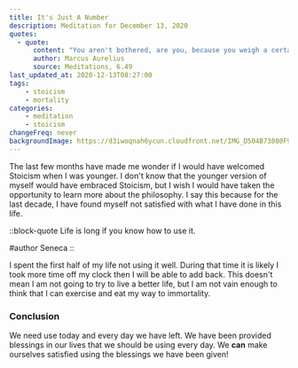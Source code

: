 ```yaml
---
title: It's Just A Number
description: Meditation for December 13, 2020
quotes: 
  - quote:
      content: "You aren't bothered, are you, because you weigh a certain amount and not twice as much? So why get worked up that you've been given a certain lifespan and not more? Just as you are satisfied with your normal weight, so you should be with the time you've been given."
      author: Marcus Aurelius
      source: Meditations, 6.49
last_updated_at: 2020-12-13T08:27:00
tags:
    - stoicism
    - mortality
categories:
    - meditation
    - stoicism
changeFreq: never
backgroundImage: https://d3iwoqnah6ycun.cloudfront.net/IMG_D504B73080F9.jpg
---
```


The last few months have made me wonder if I would have welcomed Stoicism when I was younger. I don't know that the 
younger version of myself would have embraced Stoicism, but I wish I would have taken the opportunity to learn more
about the philosophy. I say this because for the last decade, I have found myself not satisfied with what I have done
in this life.

::block-quote
Life is long if you know how to use it.

#author
Seneca
::

I spent the first half of my life not using it well. During that time it is likely I took more time off my clock then I 
will be able to add back. This doesn't mean I am not going to try to live a better life, but I am not vain enough to 
think that I can exercise and eat my way to immortality.

### Conclusion 

 We need use today and every day we have left. We have been provided blessings in our lives that we should be using 
 every day. We **can** make ourselves satisfied using the blessings we have been given!
